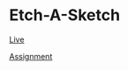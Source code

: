 # Etch-A-Sketch

[Live](https://bielesz.github.io/Etch-A-Sketch/)

[Assignment](https://www.theodinproject.com/lessons/foundations-etch-a-sketch)
